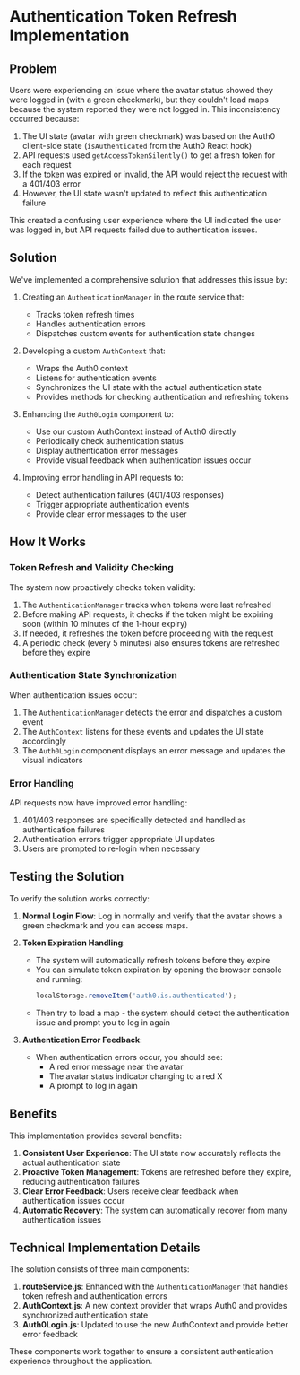 # Authentication Token Refresh Implementation

## Problem

Users were experiencing an issue where the avatar status showed they were logged in (with a green checkmark), but they couldn't load maps because the system reported they were not logged in. This inconsistency occurred because:

1. The UI state (avatar with green checkmark) was based on the Auth0 client-side state (`isAuthenticated` from the Auth0 React hook)
2. API requests used `getAccessTokenSilently()` to get a fresh token for each request
3. If the token was expired or invalid, the API would reject the request with a 401/403 error
4. However, the UI state wasn't updated to reflect this authentication failure

This created a confusing user experience where the UI indicated the user was logged in, but API requests failed due to authentication issues.

## Solution

We've implemented a comprehensive solution that addresses this issue by:

1. Creating an `AuthenticationManager` in the route service that:
   - Tracks token refresh times
   - Handles authentication errors
   - Dispatches custom events for authentication state changes

2. Developing a custom `AuthContext` that:
   - Wraps the Auth0 context
   - Listens for authentication events
   - Synchronizes the UI state with the actual authentication state
   - Provides methods for checking authentication and refreshing tokens

3. Enhancing the `Auth0Login` component to:
   - Use our custom AuthContext instead of Auth0 directly
   - Periodically check authentication status
   - Display authentication error messages
   - Provide visual feedback when authentication issues occur

4. Improving error handling in API requests to:
   - Detect authentication failures (401/403 responses)
   - Trigger appropriate authentication events
   - Provide clear error messages to the user

## How It Works

### Token Refresh and Validity Checking

The system now proactively checks token validity:

1. The `AuthenticationManager` tracks when tokens were last refreshed
2. Before making API requests, it checks if the token might be expiring soon (within 10 minutes of the 1-hour expiry)
3. If needed, it refreshes the token before proceeding with the request
4. A periodic check (every 5 minutes) also ensures tokens are refreshed before they expire

### Authentication State Synchronization

When authentication issues occur:

1. The `AuthenticationManager` detects the error and dispatches a custom event
2. The `AuthContext` listens for these events and updates the UI state accordingly
3. The `Auth0Login` component displays an error message and updates the visual indicators

### Error Handling

API requests now have improved error handling:

1. 401/403 responses are specifically detected and handled as authentication failures
2. Authentication errors trigger appropriate UI updates
3. Users are prompted to re-login when necessary

## Testing the Solution

To verify the solution works correctly:

1. **Normal Login Flow**: Log in normally and verify that the avatar shows a green checkmark and you can access maps.

2. **Token Expiration Handling**: 
   - The system will automatically refresh tokens before they expire
   - You can simulate token expiration by opening the browser console and running:
     ```javascript
     localStorage.removeItem('auth0.is.authenticated');
     ```
   - Then try to load a map - the system should detect the authentication issue and prompt you to log in again

3. **Authentication Error Feedback**:
   - When authentication errors occur, you should see:
     - A red error message near the avatar
     - The avatar status indicator changing to a red X
     - A prompt to log in again

## Benefits

This implementation provides several benefits:

1. **Consistent User Experience**: The UI state now accurately reflects the actual authentication state
2. **Proactive Token Management**: Tokens are refreshed before they expire, reducing authentication failures
3. **Clear Error Feedback**: Users receive clear feedback when authentication issues occur
4. **Automatic Recovery**: The system can automatically recover from many authentication issues

## Technical Implementation Details

The solution consists of three main components:

1. **routeService.js**: Enhanced with the `AuthenticationManager` that handles token refresh and authentication errors
2. **AuthContext.js**: A new context provider that wraps Auth0 and provides synchronized authentication state
3. **Auth0Login.js**: Updated to use the new AuthContext and provide better error feedback

These components work together to ensure a consistent authentication experience throughout the application.
